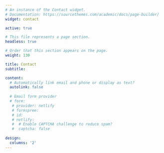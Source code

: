```yaml
---
# An instance of the Contact widget.
# Documentation: https://sourcethemes.com/academic/docs/page-builder/
widget: contact

active: true

# This file represents a page section.
headless: true

# Order that this section appears on the page.
weight: 130

title: Contact
subtitle:

content:
  # Automatically link email and phone or display as text?
  autolink: false
  
  # Email form provider
  # form:
   # provider: netlify
   # formspree:
   # id:
   # netlify:
   #  # Enable CAPTCHA challenge to reduce spam?
   #  captcha: false
  
design:
  columns: '2'
---
```

